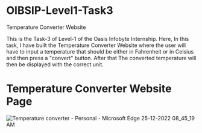 # OIBSIP-Level1-Task3


Temperature Converter Website


This is the Task-3 of Level-1 of the Oasis Infobyte Internship. Here, In this task, I have built the Temperature Converter Website where the user will have to input a temperature that should be either in Fahrenheit or in Celsius and then press a "convert" button. After that The converted temperature will then be displayed with the correct unit.

# Temperature Converter Website Page
![Temperature converter - Personal - Microsoft​ Edge 25-12-2022 08_45_19 AM](https://user-images.githubusercontent.com/85254301/209455931-907f5e47-9f4d-4e8a-b016-52b2b15670b0.png)
